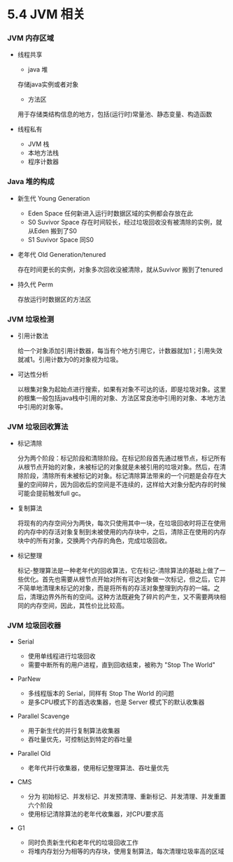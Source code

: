 # 5.4 JVM 相关

### JVM 内存区域

- 线程共享
    - java 堆

    存储java实例或者对象

    - 方法区

    用于存储类结构信息的地方，包括(运行时)常量池、静态变量、构造函数

- 线程私有
    - JVM 栈
    - 本地方法栈
    - 程序计数器

### Java 堆的构成

- 新生代 Young Generation

    - Eden Space 任何新进入运行时数据区域的实例都会存放在此
    - S0 Suvivor Space 存在时间较长，经过垃圾回收没有被清除的实例，就从Eden 搬到了S0
    - S1 Suvivor Space 同S0

- 老年代 Old Generation/tenured

    存在时间更长的实例，对象多次回收没被清除，就从Suvivor 搬到了tenured

- 持久代 Perm

    存放运行时数据区的方法区

### JVM 垃圾检测

- 引用计数法

    给一个对象添加引用计数器，每当有个地方引用它，计数器就加1；引用失效就减1。引用计数为0的对象视为垃圾。

- 可达性分析

    以根集对象为起始点进行搜索，如果有对象不可达的话，即是垃圾对象。这里的根集一般包括java栈中引用的对象、方法区常良池中引用的对象、本地方法中引用的对象等。

### JVM 垃圾回收算法

- 标记清除

    分为两个阶段：标记阶段和清除阶段。在标记阶段首先通过根节点，标记所有从根节点开始的对象，未被标记的对象就是未被引用的垃圾对象。然后，在清除阶段，清除所有未被标记的对象。标记清除算法带来的一个问题是会存在大量的空间碎片，因为回收后的空间是不连续的，这样给大对象分配内存的时候可能会提前触发full gc。

- 复制算法

    将现有的内存空间分为两快，每次只使用其中一块，在垃圾回收时将正在使用的内存中的存活对象复制到未被使用的内存块中，之后，清除正在使用的内存块中的所有对象，交换两个内存的角色，完成垃圾回收。

- 标记整理

    标记-整理算法是一种老年代的回收算法，它在标记-清除算法的基础上做了一些优化。首先也需要从根节点开始对所有可达对象做一次标记，但之后，它并不简单地清理未标记的对象，而是将所有的存活对象整理到内存的一端。之后，清理边界外所有的空间。这种方法既避免了碎片的产生，又不需要两块相同的内存空间，因此，其性价比比较高。

### JVM 垃圾回收器

- Serial

    - 使用单线程进行垃圾回收
    - 需要中断所有的用户进程，直到回收结束，被称为 "Stop The World"

- ParNew

    - 多线程版本的 Serial，同样有 Stop The World 的问题
    - 是多CPU模式下的首选收集器，也是 Server 模式下的默认收集器

- Parallel Scavenge

    - 用于新生代的并行复制算法收集器
    - 吞吐量优先，可控制达到特定的吞吐量

- Parallel Old

    - 老年代并行收集器，使用标记整理算法、吞吐量优先

- CMS

    - 分为 初始标记、并发标记、并发预清理、重新标记、并发清理、并发重置 六个阶段
    - 使用标记清除算法的老年代收集器，对CPU要求高

- G1

    - 同时负责新生代和老年代的垃圾回收工作
    - 将堆内存划分为相等的内存块，使用复制算法，每次清理垃圾率高的区域

